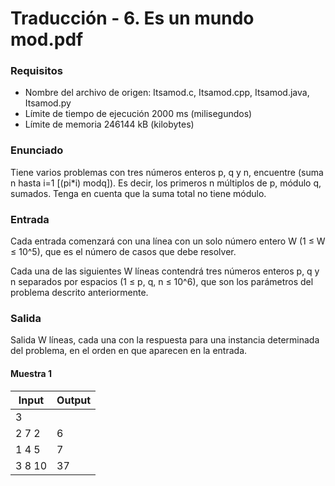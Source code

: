# Traducción - 6. Es un mundo mod.pdf

### Requisitos
- Nombre del archivo de origen: Itsamod.c, Itsamod.cpp, Itsamod.java, Itsamod.py
- Límite de tiempo de ejecución 2000 ms (milisegundos)
- Límite de memoria 246144 kB (kilobytes)

### Enunciado
Tiene varios problemas con tres números enteros p, q y n, encuentre (suma n hasta i=1 [(pi*i) modq]). Es decir, los primeros n múltiplos de p, módulo q, sumados. Tenga en cuenta que la suma total no tiene módulo.

### Entrada
Cada entrada comenzará con una línea con un solo número entero W (1 ≤ W ≤ 10^5), que es el número de casos que debe resolver.

Cada una de las siguientes W líneas contendrá tres números enteros p, q y n separados por espacios (1 ≤ p, q, n ≤ 10^6), que son los parámetros del problema descrito anteriormente.

### Salida
Salida W líneas, cada una con la respuesta para una instancia determinada del problema, en el orden en que aparecen en la entrada.

#### Muestra 1
| Input    | Output  |
| -------- | ------- |
| 3        |         |
| 2 7 2    | 6       |
| 1 4 5    | 7       |
| 3 8 10   | 37      |
